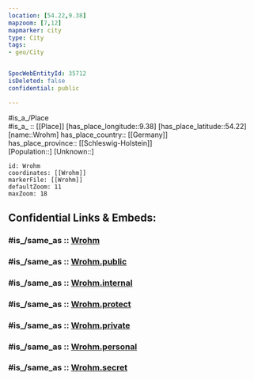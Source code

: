 ```yaml
---
location: [54.22,9.38] 
mapzoom: [7,12] 
mapmarker: city 
type: City
tags:
- geo/City


SpocWebEntityId: 35712
isDeleted: false
confidential: public

---
```

#is_a_/Place  
#is_a_ :: [[Place]] 
[has_place_longitude::9.38] 
[has_place_latitude::54.22] 
[name::Wrohm] 
has_place_country:: [[Germany]]  
has_place_province:: [[Schleswig-Holstein]]  
[Population::] 
[Unknown::] 


```leaflet
id: Wrohm
coordinates: [[Wrohm]] 
markerFile: [[Wrohm]] 
defaultZoom: 11 
maxZoom: 18
```


## Confidential Links & Embeds: 

### #is_/same_as :: [Wrohm](/_Standards/Earth/Continent/Europe/Europe~Central/Germany/Germany~West/Schleswig-Holstein/counties~SH/Dithmarschen/cities~Dithmarschen/Gemeinden-Eider/boroughs~Gemeinden-Eider/Wrohm.md) 

### #is_/same_as :: [Wrohm.public](/_public/Earth/Continent/Europe/Europe~Central/Germany/Germany~West/Schleswig-Holstein/counties~SH/Dithmarschen/cities~Dithmarschen/Gemeinden-Eider/boroughs~Gemeinden-Eider/Wrohm.public.md) 

### #is_/same_as :: [Wrohm.internal](/_internal/Earth/Continent/Europe/Europe~Central/Germany/Germany~West/Schleswig-Holstein/counties~SH/Dithmarschen/cities~Dithmarschen/Gemeinden-Eider/boroughs~Gemeinden-Eider/Wrohm.internal.md) 

### #is_/same_as :: [Wrohm.protect](/_protect/Earth/Continent/Europe/Europe~Central/Germany/Germany~West/Schleswig-Holstein/counties~SH/Dithmarschen/cities~Dithmarschen/Gemeinden-Eider/boroughs~Gemeinden-Eider/Wrohm.protect.md) 

### #is_/same_as :: [Wrohm.private](/_private/Earth/Continent/Europe/Europe~Central/Germany/Germany~West/Schleswig-Holstein/counties~SH/Dithmarschen/cities~Dithmarschen/Gemeinden-Eider/boroughs~Gemeinden-Eider/Wrohm.private.md) 

### #is_/same_as :: [Wrohm.personal](/_personal/Earth/Continent/Europe/Europe~Central/Germany/Germany~West/Schleswig-Holstein/counties~SH/Dithmarschen/cities~Dithmarschen/Gemeinden-Eider/boroughs~Gemeinden-Eider/Wrohm.personal.md) 

### #is_/same_as :: [Wrohm.secret](/_secret/Earth/Continent/Europe/Europe~Central/Germany/Germany~West/Schleswig-Holstein/counties~SH/Dithmarschen/cities~Dithmarschen/Gemeinden-Eider/boroughs~Gemeinden-Eider/Wrohm.secret.md)

